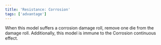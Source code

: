 ```yaml
---
title: 'Resistance: Corrosion'
tags: ['advantage']
---
```

When this model suffers a corrosion damage roll, remove one die from the damage roll.
Additionally, this model is immune to the Corrosion continuous effect.